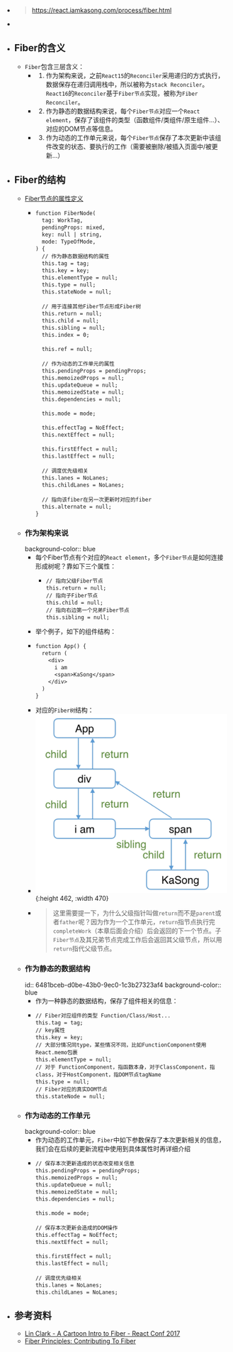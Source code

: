- > https://react.iamkasong.com/process/fiber.html
-
- ## Fiber的含义
	- `Fiber`包含三层含义：
		- 1. 作为架构来说，之前`React15`的`Reconciler`采用递归的方式执行，数据保存在递归调用栈中，所以被称为`stack Reconciler`。`React16`的`Reconciler`基于`Fiber节点`实现，被称为`Fiber Reconciler`。
		- 2. 作为静态的数据结构来说，每个`Fiber节点`对应一个`React element`，保存了该组件的类型（函数组件/类组件/原生组件...）、对应的DOM节点等信息。
		- 3. 作为动态的工作单元来说，每个`Fiber节点`保存了本次更新中该组件改变的状态、要执行的工作（需要被删除/被插入页面中/被更新...）
- ## Fiber的结构
	- [Fiber节点的属性定义](https://github.com/facebook/react/blob/1fb18e22ae66fdb1dc127347e169e73948778e5a/packages/react-reconciler/src/ReactFiber.new.js#L117)
		- ```
		  function FiberNode(
		    tag: WorkTag,
		    pendingProps: mixed,
		    key: null | string,
		    mode: TypeOfMode,
		  ) {
		    // 作为静态数据结构的属性
		    this.tag = tag;
		    this.key = key;
		    this.elementType = null;
		    this.type = null;
		    this.stateNode = null;
		  
		    // 用于连接其他Fiber节点形成Fiber树
		    this.return = null;
		    this.child = null;
		    this.sibling = null;
		    this.index = 0;
		  
		    this.ref = null;
		  
		    // 作为动态的工作单元的属性
		    this.pendingProps = pendingProps;
		    this.memoizedProps = null;
		    this.updateQueue = null;
		    this.memoizedState = null;
		    this.dependencies = null;
		  
		    this.mode = mode;
		  
		    this.effectTag = NoEffect;
		    this.nextEffect = null;
		  
		    this.firstEffect = null;
		    this.lastEffect = null;
		  
		    // 调度优先级相关
		    this.lanes = NoLanes;
		    this.childLanes = NoLanes;
		  
		    // 指向该fiber在另一次更新时对应的fiber
		    this.alternate = null;
		  }
		  ```
	- ### 作为架构来说
	  background-color:: blue
		- 每个Fiber节点有个对应的`React element`，多个`Fiber节点`是如何连接形成树呢？靠如下三个属性：
			- ```
			  // 指向父级Fiber节点
			  this.return = null;
			  // 指向子Fiber节点
			  this.child = null;
			  // 指向右边第一个兄弟Fiber节点
			  this.sibling = null;
			  ```
		- 举个例子，如下的组件结构：
		- ```
		  function App() {
		    return (
		      <div>
		        i am
		        <span>KaSong</span>
		      </div>
		    )
		  }
		  ```
		- 对应的`Fiber树`结构：
		- ![image.png](../assets/image_1686224077038_0.png){:height 462, :width 470}
		- > 这里需要提一下，为什么父级指针叫做`return`而不是`parent`或者`father`呢？因为作为一个工作单元，`return`指节点执行完`completeWork`（本章后面会介绍）后会返回的下一个节点。子`Fiber节点`及其兄弟节点完成工作后会返回其父级节点，所以用`return`指代父级节点。
	- ### 作为静态的数据结构
	  id:: 6481bceb-d0be-43b0-9ec0-1c3b27323af4
	  background-color:: blue
		- 作为一种静态的数据结构，保存了组件相关的信息：
		- ```
		  // Fiber对应组件的类型 Function/Class/Host...
		  this.tag = tag;
		  // key属性
		  this.key = key;
		  // 大部分情况同type，某些情况不同，比如FunctionComponent使用React.memo包裹
		  this.elementType = null;
		  // 对于 FunctionComponent，指函数本身，对于ClassComponent，指class，对于HostComponent，指DOM节点tagName
		  this.type = null;
		  // Fiber对应的真实DOM节点
		  this.stateNode = null;
		  ```
	- ### 作为动态的工作单元
	  background-color:: blue
		- 作为动态的工作单元，`Fiber`中如下参数保存了本次更新相关的信息，我们会在后续的更新流程中使用到具体属性时再详细介绍
		- ```
		  // 保存本次更新造成的状态改变相关信息
		  this.pendingProps = pendingProps;
		  this.memoizedProps = null;
		  this.updateQueue = null;
		  this.memoizedState = null;
		  this.dependencies = null;
		  
		  this.mode = mode;
		  
		  // 保存本次更新会造成的DOM操作
		  this.effectTag = NoEffect;
		  this.nextEffect = null;
		  
		  this.firstEffect = null;
		  this.lastEffect = null;
		  
		  // 调度优先级相关
		  this.lanes = NoLanes;
		  this.childLanes = NoLanes;
		  ```
- ## 参考资料
	- [Lin Clark - A Cartoon Intro to Fiber - React Conf 2017](https://www.bilibili.com/video/BV1it411p7v6?from=search&seid=3508901752524570226)
	- [Fiber Principles: Contributing To Fiber](https://github.com/facebook/react/issues/7942)